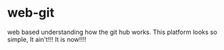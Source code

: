 # web-git
web based understanding how the git hub works.
This platform looks so simple, It ain't!!!
It is now!!!!
